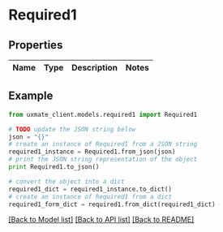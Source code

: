 # Required1


## Properties
Name | Type | Description | Notes
------------ | ------------- | ------------- | -------------

## Example

```python
from uxmate_client.models.required1 import Required1

# TODO update the JSON string below
json = "{}"
# create an instance of Required1 from a JSON string
required1_instance = Required1.from_json(json)
# print the JSON string representation of the object
print Required1.to_json()

# convert the object into a dict
required1_dict = required1_instance.to_dict()
# create an instance of Required1 from a dict
required1_form_dict = required1.from_dict(required1_dict)
```
[[Back to Model list]](../README.md#documentation-for-models) [[Back to API list]](../README.md#documentation-for-api-endpoints) [[Back to README]](../README.md)


